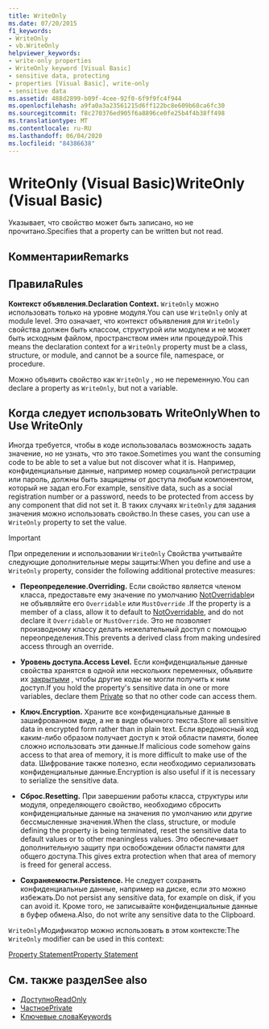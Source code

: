 ```yaml
---
title: WriteOnly
ms.date: 07/20/2015
f1_keywords:
- WriteOnly
- vb.WriteOnly
helpviewer_keywords:
- write-only properties
- WriteOnly keyword [Visual Basic]
- sensitive data, protecting
- properties [Visual Basic], write-only
- sensitive data
ms.assetid: 488d2899-b09f-4cee-92f0-6f9f9fc4f944
ms.openlocfilehash: a9fa0a3a23561215d6ff122bc8e609b68ca6fc30
ms.sourcegitcommit: f8c270376ed905f6a8896ce0fe25b4f4b38ff498
ms.translationtype: MT
ms.contentlocale: ru-RU
ms.lasthandoff: 06/04/2020
ms.locfileid: "84386638"
---
```

# <a name="writeonly-visual-basic"></a><span data-ttu-id="9504f-102">WriteOnly (Visual Basic)</span><span class="sxs-lookup"><span data-stu-id="9504f-102">WriteOnly (Visual Basic)</span></span>
<span data-ttu-id="9504f-103">Указывает, что свойство может быть записано, но не прочитано.</span><span class="sxs-lookup"><span data-stu-id="9504f-103">Specifies that a property can be written but not read.</span></span>  
  
## <a name="remarks"></a><span data-ttu-id="9504f-104">Комментарии</span><span class="sxs-lookup"><span data-stu-id="9504f-104">Remarks</span></span>  
  
## <a name="rules"></a><span data-ttu-id="9504f-105">Правила</span><span class="sxs-lookup"><span data-stu-id="9504f-105">Rules</span></span>  
 <span data-ttu-id="9504f-106">**Контекст объявления.**</span><span class="sxs-lookup"><span data-stu-id="9504f-106">**Declaration Context.**</span></span> <span data-ttu-id="9504f-107">`WriteOnly` можно использовать только на уровне модуля.</span><span class="sxs-lookup"><span data-stu-id="9504f-107">You can use `WriteOnly` only at module level.</span></span> <span data-ttu-id="9504f-108">Это означает, что контекст объявления для `WriteOnly` свойства должен быть классом, структурой или модулем и не может быть исходным файлом, пространством имен или процедурой.</span><span class="sxs-lookup"><span data-stu-id="9504f-108">This means the declaration context for a `WriteOnly` property must be a class, structure, or module, and cannot be a source file, namespace, or procedure.</span></span>  
  
 <span data-ttu-id="9504f-109">Можно объявить свойство как `WriteOnly` , но не переменную.</span><span class="sxs-lookup"><span data-stu-id="9504f-109">You can declare a property as `WriteOnly`, but not a variable.</span></span>  
  
## <a name="when-to-use-writeonly"></a><span data-ttu-id="9504f-110">Когда следует использовать WriteOnly</span><span class="sxs-lookup"><span data-stu-id="9504f-110">When to Use WriteOnly</span></span>  
 <span data-ttu-id="9504f-111">Иногда требуется, чтобы в коде использовалась возможность задать значение, но не узнать, что это такое.</span><span class="sxs-lookup"><span data-stu-id="9504f-111">Sometimes you want the consuming code to be able to set a value but not discover what it is.</span></span> <span data-ttu-id="9504f-112">Например, конфиденциальные данные, например номер социальной регистрации или пароль, должны быть защищены от доступа любым компонентом, который не задал его.</span><span class="sxs-lookup"><span data-stu-id="9504f-112">For example, sensitive data, such as a social registration number or a password, needs to be protected from access by any component that did not set it.</span></span> <span data-ttu-id="9504f-113">В таких случаях `WriteOnly` для задания значения можно использовать свойство.</span><span class="sxs-lookup"><span data-stu-id="9504f-113">In these cases, you can use a `WriteOnly` property to set the value.</span></span>  
  
> [!IMPORTANT]
> <span data-ttu-id="9504f-114">При определении и использовании `WriteOnly` Свойства учитывайте следующие дополнительные меры защиты:</span><span class="sxs-lookup"><span data-stu-id="9504f-114">When you define and use a `WriteOnly` property, consider the following additional protective measures:</span></span>  
  
- <span data-ttu-id="9504f-115">**Переопределение.**</span><span class="sxs-lookup"><span data-stu-id="9504f-115">**Overriding.**</span></span> <span data-ttu-id="9504f-116">Если свойство является членом класса, предоставьте ему значение по умолчанию [NotOverridable](notoverridable.md)и не объявляйте его `Overridable` или `MustOverride` .</span><span class="sxs-lookup"><span data-stu-id="9504f-116">If the property is a member of a class, allow it to default to [NotOverridable](notoverridable.md), and do not declare it `Overridable` or `MustOverride`.</span></span> <span data-ttu-id="9504f-117">Это не позволяет производному классу делать нежелательный доступ с помощью переопределения.</span><span class="sxs-lookup"><span data-stu-id="9504f-117">This prevents a derived class from making undesired access through an override.</span></span>  
  
- <span data-ttu-id="9504f-118">**Уровень доступа.**</span><span class="sxs-lookup"><span data-stu-id="9504f-118">**Access Level.**</span></span> <span data-ttu-id="9504f-119">Если конфиденциальные данные свойства хранятся в одной или нескольких переменных, объявите их [закрытыми](private.md) , чтобы другие коды не могли получить к ним доступ.</span><span class="sxs-lookup"><span data-stu-id="9504f-119">If you hold the property's sensitive data in one or more variables, declare them [Private](private.md) so that no other code can access them.</span></span>  
  
- <span data-ttu-id="9504f-120">**Ключ.**</span><span class="sxs-lookup"><span data-stu-id="9504f-120">**Encryption.**</span></span> <span data-ttu-id="9504f-121">Храните все конфиденциальные данные в зашифрованном виде, а не в виде обычного текста.</span><span class="sxs-lookup"><span data-stu-id="9504f-121">Store all sensitive data in encrypted form rather than in plain text.</span></span> <span data-ttu-id="9504f-122">Если вредоносный код каким-либо образом получает доступ к этой области памяти, более сложно использовать эти данные.</span><span class="sxs-lookup"><span data-stu-id="9504f-122">If malicious code somehow gains access to that area of memory, it is more difficult to make use of the data.</span></span> <span data-ttu-id="9504f-123">Шифрование также полезно, если необходимо сериализовать конфиденциальные данные.</span><span class="sxs-lookup"><span data-stu-id="9504f-123">Encryption is also useful if it is necessary to serialize the sensitive data.</span></span>  
  
- <span data-ttu-id="9504f-124">**Сброс.**</span><span class="sxs-lookup"><span data-stu-id="9504f-124">**Resetting.**</span></span> <span data-ttu-id="9504f-125">При завершении работы класса, структуры или модуля, определяющего свойство, необходимо сбросить конфиденциальные данные на значения по умолчанию или другие бессмысленные значения.</span><span class="sxs-lookup"><span data-stu-id="9504f-125">When the class, structure, or module defining the property is being terminated, reset the sensitive data to default values or to other meaningless values.</span></span> <span data-ttu-id="9504f-126">Это обеспечивает дополнительную защиту при освобождении области памяти для общего доступа.</span><span class="sxs-lookup"><span data-stu-id="9504f-126">This gives extra protection when that area of memory is freed for general access.</span></span>  
  
- <span data-ttu-id="9504f-127">**Сохраняемости.**</span><span class="sxs-lookup"><span data-stu-id="9504f-127">**Persistence.**</span></span> <span data-ttu-id="9504f-128">Не следует сохранять конфиденциальные данные, например на диске, если это можно избежать.</span><span class="sxs-lookup"><span data-stu-id="9504f-128">Do not persist any sensitive data, for example on disk, if you can avoid it.</span></span> <span data-ttu-id="9504f-129">Кроме того, не записывайте конфиденциальные данные в буфер обмена.</span><span class="sxs-lookup"><span data-stu-id="9504f-129">Also, do not write any sensitive data to the Clipboard.</span></span>  
  
 <span data-ttu-id="9504f-130">`WriteOnly`Модификатор можно использовать в этом контексте:</span><span class="sxs-lookup"><span data-stu-id="9504f-130">The `WriteOnly` modifier can be used in this context:</span></span>  
  
 [<span data-ttu-id="9504f-131">Property Statement</span><span class="sxs-lookup"><span data-stu-id="9504f-131">Property Statement</span></span>](../statements/property-statement.md)  
  
## <a name="see-also"></a><span data-ttu-id="9504f-132">См. также раздел</span><span class="sxs-lookup"><span data-stu-id="9504f-132">See also</span></span>

- [<span data-ttu-id="9504f-133">Доступно</span><span class="sxs-lookup"><span data-stu-id="9504f-133">ReadOnly</span></span>](readonly.md)
- [<span data-ttu-id="9504f-134">Частное</span><span class="sxs-lookup"><span data-stu-id="9504f-134">Private</span></span>](private.md)
- [<span data-ttu-id="9504f-135">Ключевые слова</span><span class="sxs-lookup"><span data-stu-id="9504f-135">Keywords</span></span>](../keywords/index.md)
